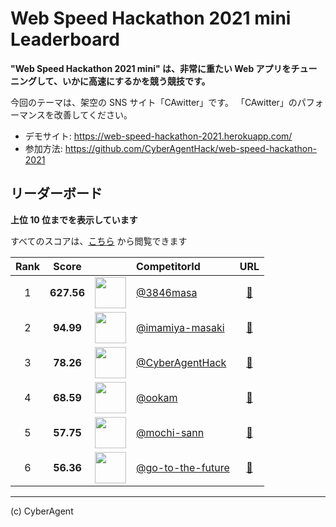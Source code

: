 # Web Speed Hackathon 2021 mini Leaderboard

**"Web Speed Hackathon 2021 mini" は、非常に重たい Web アプリをチューニングして、いかに高速にするかを競う競技です。**

今回のテーマは、架空の SNS サイト「CAwitter」です。
「CAwitter」のパフォーマンスを改善してください。

- デモサイト: https://web-speed-hackathon-2021.herokuapp.com/
- 参加方法: https://github.com/CyberAgentHack/web-speed-hackathon-2021

## リーダーボード

**上位 10 位までを表示しています**

すべてのスコアは、[こちら](./score.csv) から閲覧できます

<!-- leaderboard:start -->

|Rank|Score||CompetitorId|URL|
|:--:|:--:|:--:|:--|:--:|
|1|**627.56**|<img alt="" width="50" height="50" src="https://github.com/3846masa.png?size=100"/>|[@3846masa](https://github.com/3846masa)|[:link:](https://sandbox-wsh-2021.an.r.appspot.com/)|
|2|**94.99**|<img alt="" width="50" height="50" src="https://github.com/imamiya-masaki.png?size=100"/>|[@imamiya-masaki](https://github.com/imamiya-masaki)|[:link:](https://web-speed-hackathon-2021-anpan.herokuapp.com/)|
|3|**78.26**|<img alt="" width="50" height="50" src="https://github.com/CyberAgentHack.png?size=100"/>|[@CyberAgentHack](https://github.com/CyberAgentHack)|[:link:](https://web-speed-hackathon-2021.herokuapp.com/)|
|4|**68.59**|<img alt="" width="50" height="50" src="https://github.com/ookam.png?size=100"/>|[@ookam](https://github.com/ookam)|[:link:](https://speed-2021.mx1.net/)|
|5|**57.75**|<img alt="" width="50" height="50" src="https://github.com/mochi-sann.png?size=100"/>|[@mochi-sann](https://github.com/mochi-sann)|[:link:](https://cb-speedapp.herokuapp.com/)|
|6|**56.36**|<img alt="" width="50" height="50" src="https://github.com/go-to-the-future.png?size=100"/>|[@go-to-the-future](https://github.com/go-to-the-future)|[:link:](https://web-speed-hackathon-2021-kr.herokuapp.com/)|

<!-- leaderboard:end -->

---

(c) CyberAgent
